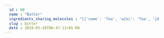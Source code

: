 ```yaml
---
  id : 60
  name : "Butter"
  ingredients_sharing_molecules : "[{'name': 'Tea', 'wiki': 'Tea', 'id': 310, 'category': 'Plant', 'common_molecules': [8186, 6549, 6998, 246728, 6054, 17100, 179, 527, 3893, 8094, 5364752, 1031, 19602, 6202, 8892, 644104, 650, 8103, 1049, 8129, 247, 8452, 5283345, 5283324, 15394, 11747, 2879, 22386, 8025, 8180, 798, 5281168, 61664, 379, 6561, 7165, 996, 7921, 8051, 2969, 12097, 7799, 31276, 445639, 12756, 11552, 460, 31260, 263, 10797, 7150, 31252, 8163, 4133, 7344, 7654, 11520, 8091, 8158, 1183, 6736, 9862, 8914, 62484, 8175, 5283349, 6184, 957, 643941, 61235, 13187, 7710, 1130, 7824, 454, 5283321, 12180, 11005, 1068, 6590, 8063, 7501, 11509, 8093, 7720, 23235, 12777, 31289]}, {'name': 'Beer', 'wiki': 'Beer', 'id': 9, 'category': 'Beverage Alcoholic', 'common_molecules': [8175, 8186, 5283349, 11552, 31291, 6998, 957, 460, 11747, 7824, 798, 643941, 61664, 6054, 8369, 17100, 22386, 12813, 8025, 8180, 527, 3893, 8193, 7710, 13187, 8094, 636687, 1130, 5281168, 2969, 11005, 5283335, 1031, 454, 6584, 8174, 62484, 61743, 6202, 11509, 1032, 379, 6561, 8892, 7895, 8163, 264, 644104, 6590, 996, 8063, 650, 7344, 7654, 7921, 12756, 8051, 1049, 7797, 12097, 8129, 18698, 7799, 8194, 8093, 643139, 8158, 1183, 5284421, 9862, 31276, 445639, 8914, 7800, 31289, 1068]}, {'name': 'Apple', 'wiki': 'Apple', 'id': 162, 'category': 'Fruit', 'common_molecules': [8175, 8186, 6549, 11552, 8174, 7802, 7714, 957, 7824, 798, 12327, 643941, 6054, 17100, 22386, 179, 8025, 8180, 527, 3893, 263, 8193, 31260, 8094, 7519, 1130, 261, 5281168, 454, 15394, 1031, 6584, 7150, 12180, 6202, 11509, 1032, 379, 6561, 8892, 7895, 7165, 644104, 6590, 5324489, 8063, 650, 7344, 7654, 8103, 7501, 243, 2969, 7797, 8184, 8091, 12097, 8129, 247, 8194, 8093, 6184, 643139, 8158, 8452, 1183, 7799, 5284421, 9862, 31276, 445639, 8914, 7800, 31289, 12756]}, {'name': 'Tomato', 'wiki': 'Tomato', 'id': 364, 'category': 'Vegetable Fruit', 'common_molecules': [8175, 6549, 11552, 6998, 5283324, 15394, 957, 460, 11747, 5283349, 5281168, 798, 643941, 6054, 17100, 263, 527, 11622, 31260, 7710, 13187, 8094, 1130, 5364752, 454, 5283335, 1031, 19602, 10797, 6584, 7150, 5283321, 12180, 6202, 644104, 379, 6561, 7895, 11005, 1032, 6590, 5324489, 996, 8063, 650, 4133, 7654, 7921, 8103, 7824, 11509, 8091, 12097, 247, 6184, 643139, 8158, 12777, 8452, 1183, 5284421, 9862, 5283345, 31276, 445639, 12756, 5283316, 31289, 1068]}, {'name': 'White Wine', 'wiki': 'White_wine', 'id': 45, 'category': 'Beverage Alcoholic', 'common_molecules': [6549, 11552, 957, 460, 11747, 7824, 8094, 2879, 12327, 6054, 17100, 12813, 179, 8180, 527, 3893, 8193, 31260, 243, 13187, 798, 261, 5281168, 454, 1031, 12180, 6584, 8174, 62484, 61743, 61664, 379, 6561, 8892, 7895, 7165, 1068, 6590, 5324489, 8063, 650, 4133, 7344, 7654, 7921, 8103, 7501, 8051, 2969, 7797, 8184, 8091, 8129, 18698, 7799, 8093, 7720, 8158, 12777, 1183, 9862, 31276, 8914, 7800, 7710, 31289, 12756]}]"
  slug : butter
  date : 2019-03-26T08:47:11+01:00
---
```



